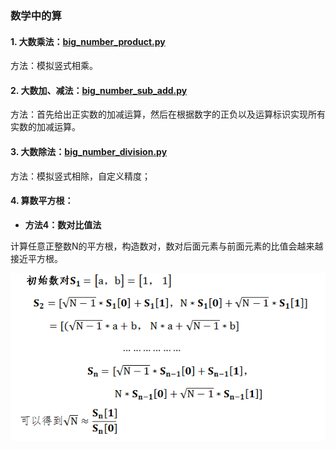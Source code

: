 ### 数学中的算

#### 1. 大数乘法：[big_number_product.py](https://github.com/Anfany/Playing_Math_with_Python3/blob/master/computer/big_number_product.py)
   
   方法：模拟竖式相乘。


#### 2. 大数加、减法：[big_number_sub_add.py](https://github.com/Anfany/Playing_Math_with_Python3/blob/master/computer/big_number_sub_add.py)


   方法：首先给出正实数的加减运算，然后在根据数字的正负以及运算标识实现所有实数的加减运算。


#### 3. 大数除法：[big_number_division.py](https://github.com/Anfany/Playing_Math_with_Python3/blob/master/computer/big_number_division.py)


   方法：模拟竖式相除，自定义精度；
   
   

#### 4. 算数平方根：


   * **方法4：数对比值法**
   
   计算任意正整数N的平方根，构造数对，数对后面元素与前面元素的比值会越来越接近平方根。
   
   ![image](https://github.com/Anfany/Playing_Math_with_Python3/blob/master/computer/sqrt_4.png)
   
   

